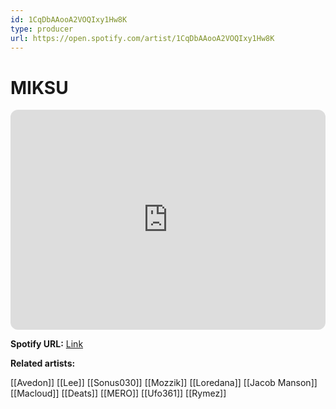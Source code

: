 ```yaml
---
id: 1CqDbAAooA2VOQIxy1Hw8K
type: producer
url: https://open.spotify.com/artist/1CqDbAAooA2VOQIxy1Hw8K
---
```

# MIKSU

<iframe style="border-radius:12px" src="https://open.spotify.com/embed/artist/1CqDbAAooA2VOQIxy1Hw8K" width="100%" height="352" frameBorder="0" allowfullscreen="" allow="autoplay; clipboard-write; encrypted-media; fullscreen; picture-in-picture" loading="lazy"></iframe>

**Spotify URL:** [Link](https://open.spotify.com/artist/1CqDbAAooA2VOQIxy1Hw8K)

**Related artists:**

[[Avedon]]
[[Lee]]
[[Sonus030]]
[[Mozzik]]
[[Loredana]]
[[Jacob Manson]]
[[Macloud]]
[[Deats]]
[[MERO]]
[[Ufo361]]
[[Rymez]]
